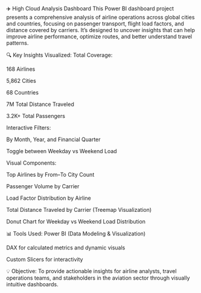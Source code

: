 ✈️ High Cloud Analysis Dashboard
This Power BI dashboard project presents a comprehensive analysis of airline operations across global cities and countries, focusing on passenger transport, flight load factors, and distance covered by carriers. It’s designed to uncover insights that can help improve airline performance, optimize routes, and better understand travel patterns.

🔍 Key Insights Visualized:
Total Coverage:

168 Airlines

5,862 Cities

68 Countries

7M Total Distance Traveled

3.2K+ Total Passengers

Interactive Filters:

By Month, Year, and Financial Quarter

Toggle between Weekday vs Weekend Load

Visual Components:

Top Airlines by From–To City Count

Passenger Volume by Carrier

Load Factor Distribution by Airline

Total Distance Traveled by Carrier (Treemap Visualization)

Donut Chart for Weekday vs Weekend Load Distribution

📊 Tools Used:
Power BI (Data Modeling & Visualization)

DAX for calculated metrics and dynamic visuals

Custom Slicers for interactivity

💡 Objective:
To provide actionable insights for airline analysts, travel operations teams, and stakeholders in the aviation sector through visually intuitive dashboards.

